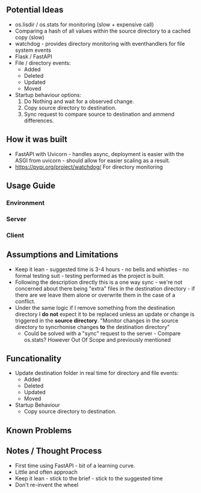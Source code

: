 
## Potential Ideas
- os.lisdir / os.stats for monitoring (slow + expensive call)
- Comparing a hash of all values within the source directory to a cached copy (slow)
- watchdog - provides directory monitoring with eventhandlers for file system events
- Flask / FastAPI
- File / directory events:
    - Added
    - Deleted
    - Updated
    - Moved
- Startup behaviour options:
    1. Do Nothing and wait for a observed change.
    2. Copy source directory to destination.
    3. Sync request to compare source to destination and ammend differences.
    

## How it was built

- FastAPI with Uvicorn - handles async, deployment is easier with the ASGI from uvicorn - should allow for easier scaling as a result.
- https://pypi.org/project/watchdog/ For directory monitoring

## Usage Guide

### Environment

### Server

### Client


## Assumptions and Limitations

- Keep it lean - suggested time is 3-4 hours - no bells and whistles - no formal testing suit - testing performed as the project is built.
- Following the description directly this is a one way sync - we're not concerned about there being "extra" files in the destination directory - if there are we leave them alone or overwrite them in the case of a conflict.
- Under the same logic if I remove something from the destination directory I **do not** expect it to be replaced unless an update or change is triggered in the **source directory**. "Monitor changes in the source directory to syncrhonise changes **to** the destination directory"
    - Could be solved with a "sync" request to the server - Compare os.stats? However Out Of Scope and previously mentioned

## Funcationality

- Update destination folder in real time for directory and file events:
    - Added
    - Deleted
    - Updated
    - Moved
- Startup Behaviour
    - Copy source directory to destination.

## Known Problems

## Notes / Thought Process

- First time using FastAPI - bit of a learning curve.
- Little and often approach
- Keep it lean - stick to the brief - stick to the suggested time 
- Don't re-invent the wheel